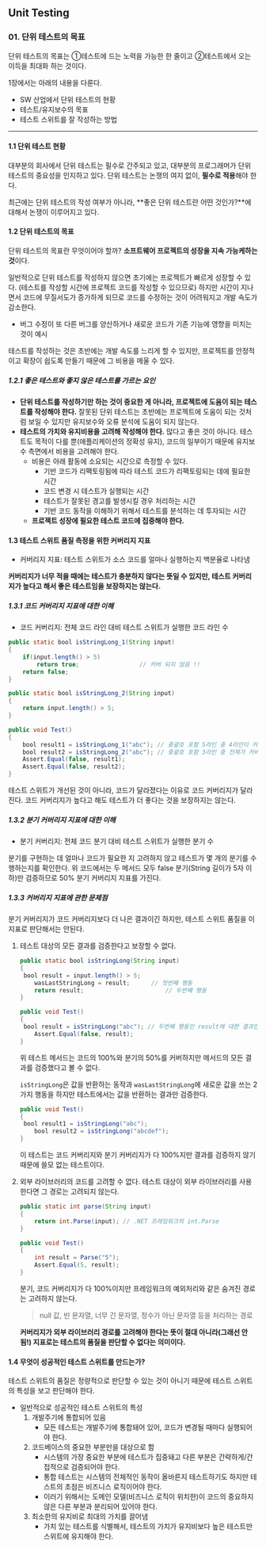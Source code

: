 ## Unit Testing

### 01. 단위 테스트의 목표

단위 테스트의 목표는 ①테스트에 드는 노력을 가능한 한 줄이고 ②테스트에서 오는 이득을 최대화 하는 것이다.

1장에서는 아래의 내용을 다룬다.

- SW 산업에서 단위 테스트의 현황
- 테스트/유지보수의 목표
- 테스트 스위트를 잘 작성하는 방법

---

#### 1.1 단위 테스트 현황

대부분의 회사에서 단위 테스트는 필수로 간주되고 있고, 대부분의 프로그래머가 단위 테스트의 중요성을 인지하고 있다. 
단위 테스트는 논쟁의 여지 없이, **필수로 적용**해야 한다.

최근에는 단위 테스트의 작성 여부가 아니라, **좋은 단위 테스트란 어떤 것인가?**에 대해서 논쟁이 이루어지고 있다.



#### 1.2 단위 테스트의 목표

단위 테스트의 목표란 무엇이어야 할까? **소프트웨어 프로젝트의 성장을 지속 가능케하는 것**이다.

일반적으로 단위 테스트를 작성하지 않으면 초기에는 프로젝트가 빠르게 성장할 수 있다. (테스트를 작성할 시간에 프로젝트 코드를 작성할 수 있으므로)
하지만 시간이 지나면서 코드에 무질서도가 증가하게 되므로 코드를 수정하는 것이 어려워지고 개발 속도가 감소한다.

- 버그 수정이 또 다른 버그를 양산하거나 새로운 코드가 기존 기능에 영향을 미치는 것이 예시

테스트를 작성하는 것은 초반에는 개발 속도를 느리게 할 수 있지만, 프로젝트를 안정적이고 확장이 쉽도록 만들기 때문에 그 비용을 메울 수 있다.



##### 1.2.1 좋은 테스트와 좋지 않은 테스트를 가르는 요인

- **단위 테스트를 작성하기만 하는 것이 중요한 게 아니라, 프로젝트에 도움이 되는 테스트를 작성해야 한다.**
  잘못된 단위 테스트는 초반에는 프로젝트에 도움이 되는 것처럼 보일 수 있지만 유지보수와 오류 분석에 도움이 되지 않는다.
- **테스트의 가치와 유지비용을 고려해 작성해야 한다.**
  많다고 좋은 것이 아니다. 테스트도 목적이 다를 뿐(애플리케이션의 정확성 유지), 코드의 일부이기 때문에 유지보수 측면에서 비용을 고려해야 한다.
  - 비용은 아래 활동에 소요되는 시간으로 측정할 수 있다.
    - 기반 코드가 리팩토링됨에 따라 테스트 코드가 리팩토링되는 데에 필요한 시간
    - 코드 변경 시 테스트가 실행되는 시간
    - 테스트가 잘못된 경고를 발생시킬 경우 처리하는 시간
    - 기반 코드 동작을 이해하기 위해서 테스트를 분석하는 데 투자되는 시간
  - **프로젝트 성장에 필요한 테스트 코드에 집중해야 한다.**



#### 1.3 테스트 스위트 품질 측정을 위한 커버리지 지표

- 커버리지 지표: 테스트 스위트가 소스 코드를 얼마나 실행하는지 백분율로 나타냄

**커버리지가 너무 적을 때에는 테스트가 충분하지 않다는 뜻일 수 있지만, 테스트 커버리지가 높다고 해서 좋은 테스트임을 보장하지는 않는다.**



##### 1.3.1  코드 커버리지 지표에 대한 이해

- 코드 커버리지: 전체 코드 라인 대비 테스트 스위트가 실행한 코드 라인 수

```java
public static bool isStringLong_1(String input) 
{									
	if(input.length() > 5)			  
		return true;				 // 커버 되지 않음 !!
	return false;
}

public static bool isStringLong_2(String input)
{									
	return input.length() > 5;
}

public void Test()
{
	bool result1 = isStringLong_1("abc"); // 중괄호 포함 5라인 중 4라인이 커버돼 80% 커버리지
    bool result2 = isStringLong_2("abc"); // 중괄호 포함 3라인 중 전체가 커버돼 100% 커버리지
    Assert.Equal(false, result1);
    Assert.Equal(false, result2);
}
```

테스트 스위트가 개선된 것이 아니라, 코드가 달라졌다는 이유로 코드 커버리지가 달라진다.
코드 커버리지가 높다고 해도 테스트가 더 좋다는 것을 보장하지는 않는다.

##### 1.3.2  분기 커버리지 지표에 대한 이해

- 분기 커버리지: 전체 코드 분기 대비 테스트 스위트가 실행한 분기 수

분기를 구현하는 데 얼마나 코드가 필요한 지 고려하지 않고 테스트가 몇 개의 분기를 수행하는지를 확인한다.
위 코드에서는 두 메서드 모두 false 분기(String 길이가 5자 이하)만 검증하므로 50% 분기 커버리지 지표를 가진다.

##### 1.3.3  커버리지 지표에 관한 문제점

분기 커버리지가 코드 커버리지보다 더 나은 결과이긴 하지만, 테스트 스위트 품질을 이 지표로 판단해서는 안된다.

1. 테스트 대상의 모든 결과를 검증한다고 보장할 수 없다.

   ```java
   public static bool isStringLong(String input)
   {									
   	bool result = input.length() > 5;
       wasLastStringLong = result; 		// 첫번째 행동
       return result;						// 두번째 행동
   }
   
   public void Test()
   {
   	bool result = isStringLong("abc"); // 두번째 행동인 result에 대한 결과만 검증
       Assert.Equal(false, result);
   }
   ```

   위 테스트 메서드는 코드의 100%와 분기의 50%를 커버하지만 메서드의 모든 결과를 검증했다고 볼 수 없다.

   `isStringLong`은 값을 반환하는 동작과 `wasLastStringLong`에 새로운 값을 쓰는 2가지 행동을 하지만 테스트에서는 값을 반환하는 결과만 검증한다.

   ```java
   public void Test()
   {
   	bool result1 = isStringLong("abc"); 
       bool result2 = isStringLong("abcdef"); 
   }
   ```

   이 테스트는 코드 커버리지와 분기 커버리지가 다 100%지만 결과를 검증하지 않기 때문에 쓸모 없는 테스트이다.

   

2. 외부 라이브러리의 코드를 고려할 수 없다.
   테스트 대상이 외부 라이브러리를 사용한다면 그 경로는 고려되지 않는다.

   ```java
   public static int parse(String input)
   {
       return int.Parse(input); // .NET 프레임워크의 int.Parse
   }
   
   public void Test()
   {
       int result = Parse("5");
       Assert.Equal(5, result);
   }
   ```

   분기, 코드 커버리지가 다 100%이지만 프레임워크의 예외처리와 같은 숨겨진 경로는 고려하지 않는다.

   > null 값, 빈 문자열, 너무 긴 문자열, 정수가 아닌 문자열 등을 처리하는 경로

   **커버리지가 외부 라이브러리 경로를 고려해야 한다는 뜻이 절대 아니라(그래선 안됨!) 지표로는 테스트의 품질을 판단할 수 없다는 의미이다.**



#### 1.4 무엇이 성공적인 테스트 스위트를 만드는가?

테스트 스위트의 품질은 정량적으로 판단할 수 있는 것이 아니기 때문에 테스트 스위트의 특성을 보고 판단해야 한다.

- 일반적으로 성공적인 테스트 스위트의 특성
  1. 개발주기에 통합되어 있음
     - 모든 테스트는 개발주기에 통합돼어 있어, 코드가 변경될 때마다 실행되어야 한다.
  2. 코드베이스의 중요한 부분만을 대상으로 함
     - 시스템의 가장 중요한 부분에 테스트가 집중돼고 다른 부분은 간략하게/간접적으로 검증되어야 한다.
     - 통합 테스트는 시스템의 전체적인 동작이 올바른지 테스트하기도 하지만 테스트의 초점은 비즈니스 로직이어야 한다.
     - 이러기 위해서는 도메인 모델(비즈니스 로직이 위치한)이 코드의 중요하지 않은 다른 부분과 분리되어 있어야 한다.
  3. 최소한의 유지비로 최대의 가치를 끌어냄
     - 가치 있는 테스트를 식별해서, 테스트의 가치가 유지비보다 높은 테스트만 스위트에 유지해야 한다.

